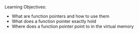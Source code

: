 Learning Objectives:

* What are function pointers and how to use them
* What does a function pointer exactly hold
* Where does a function pointer point to in the virtual memory
